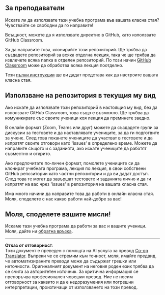 <!--
CO_OP_TRANSLATOR_METADATA:
{
  "original_hash": "b37de02054fa6c0438ede6fabe1fdfb8",
  "translation_date": "2025-09-04T23:17:03+00:00",
  "source_file": "for-teachers.md",
  "language_code": "bg"
}
-->
## За преподаватели

Искате ли да използвате тази учебна програма във вашата класна стая? Чувствайте се свободни да го направите!

Всъщност, можете да я използвате директно в GitHub, като използвате GitHub Classroom.

За да направите това, клонирайте този репозиторий. Ще трябва да създадете репозиторий за всяка отделна лекция, така че ще трябва да извлечете всяка папка в отделен репозиторий. По този начин [GitHub Classroom](https://classroom.github.com/classrooms) може да обработва всяка лекция поотделно.

Тези [пълни инструкции](https://github.blog/2020-03-18-set-up-your-digital-classroom-with-github-classroom/) ще ви дадат представа как да настроите вашата класна стая.

## Използване на репозитория в текущия му вид

Ако искате да използвате този репозиторий в настоящия му вид, без да използвате GitHub Classroom, това също е възможно. Ще трябва да комуникирате със своите ученици коя лекция да преминете заедно.

В онлайн формат (Zoom, Teams или друг) можете да създадете групи за дискусии за тестовете и да наставлявате учениците, за да ги подготвите за учене. След това поканете учениците да участват в тестовете и да изпратят своите отговори като 'issues' в определено време. Можете да направите същото и с заданията, ако искате учениците да работят съвместно и открито.

Ако предпочитате по-личен формат, помолете учениците си да клонират учебната програма, лекция по лекция, в свои собствени GitHub репозитории като частни репозитории и да ви дадат достъп. След това те могат да завършат тестовете и заданията лично и да ги изпратят на вас чрез 'issues' в репозитория на вашата класна стая.

Има много начини да направите това да работи в онлайн класна стая. Моля, споделете с нас какво работи най-добре за вас!

## Моля, споделете вашите мисли!

Искаме тази учебна програма да работи за вас и вашите ученици. Моля, дайте ни [обратна връзка](https://forms.microsoft.com/Pages/ResponsePage.aspx?id=v4j5cvGGr0GRqy180BHbR2humCsRZhxNuI79cm6n0hRUQzRVVU9VVlU5UlFLWTRLWlkyQUxORTg5WS4u).

---

**Отказ от отговорност**:  
Този документ е преведен с помощта на AI услуга за превод [Co-op Translator](https://github.com/Azure/co-op-translator). Въпреки че се стремим към точност, моля, имайте предвид, че автоматизираните преводи може да съдържат грешки или неточности. Оригиналният документ на неговия роден език трябва да се счита за авторитетен източник. За критична информация се препоръчва професионален човешки превод. Ние не носим отговорност за каквито и да е недоразумения или погрешни интерпретации, произтичащи от използването на този превод.